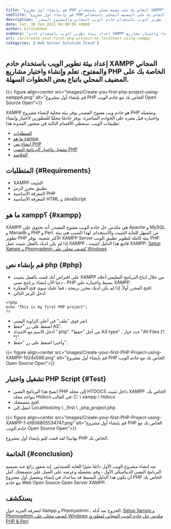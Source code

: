 ```yaml
---
title: "قم بإنشاء أول مشروع PHP الخاص بك على مضيف محلي باستخدام XAMPP" 
seoTitle: "قم بإنشاء أول مشروع PHP الخاص بك على المضيف المحلي باستخدام XAMPP" 
description: "إعداد بيئة تطوير الويب باستخدام خادم الويب المجاني والمفتوح المصدر XAMPP. قم بإنشاء واختبار مشاريع PHP الخاصة بك على المضيف المحلي باتباع بعض الخطوات السهلة." 
date: Sat, 30 Jan 2021 06:00:06 +0000
author: bilalahmed
summary: "إعداد بيئة تطوير الويب باستخدام خادم XAMPP مجاني ومفتوح المصدر. تعلم وإنشاء واختبار مشاريع PHP الخاصة بك على المضيف المحلي باتباع بعض الخطوات السهلة." 
url: /ar/create-your-first-php-project-on-localhost-using-xampp/
categories: ['Web Server Solution Stack']
---
```


## إعداد بيئة تطوير الويب باستخدام خادم XAMPP المجاني والمفتوح. تعلم وإنشاء واختبار مشاريع PHP الخاصة بك على المضيف المحلي باتباع بعض الخطوات السهلة.

{{< figure align=center src="images/Create-you-first-php-project-using-xamppA.png" alt="قم بإنشاء أول مشروع PHP الخاص بك مع خادم الويب Open Source Open">}}

XAMPP هو خادم ويب مفتوح المصدر يوفر بيئة محلية لإنشاء مشروع PHP وتشغيله واختباره قبل نشره على الخوادم المباشرة. يوفر خادمًا محليًا للمطورين لاختبار وإنشاء تطبيقات الويب. سنغطي الأقسام التالية في منشور المدونة هذا:
  * [المتطلبات][2]
  * [ما هو xampp][3]
  * [إنشاء نص PHP][4]
  * [تشغيل واختبار البرنامج النصي PHP][5]
  * [الخلاصة][6]

## المتطلبات   {#Requirements}
  * XAMPP التثبيت
  * تطبيق محرر الرمز
  * المعرفة الأساسية PHP
  * المعرفة الأساسية HTML و JavaScript

## ما هو xampp؟   {#xampp}
XAMPP هي مكدس حل خادم الويب مفتوح المصدر. أنه يحتوي على Apache و MySQL و Mariadb و PHP و Perl. من السهل للغاية التثبيت والاستخدام. لهذا السبب هي بيئة تطوير PHP الأكثر شعبية. يوفر XAMPP Server بيئة كاملة لتطوير تطبيق الويب PHP. إذا لم يكن لديك بالفعل تثبيت عمل XAMPP ، فاتبع هذا الدليل لتثبيت XAMPP:
[Setup Xampp و Phpmyadmin كضيف محلي على Windows][7]

## قم بإنشاء نص php   {#php}
  * على افتراض أنك قمت بالفعل بتثبيت XAMPP من خلال اتباع البرنامج التعليمي أعلاه ، دعنا الآن إنشاء برنامج نصي PHP بسيط واختباره على XAMPP.
  * افتح المحرر أولاً. إذا لم يكن لديك محرر برمجة ، فما عليك سوى فتح المفكرة.
  * أدخل الرمز التالي
```
<?php
echo "This is my first PHP project";
?>
```
  * انقر فوق "ملف" في أعلى الزاوية اليمنى.
  * اضغط على زر "حفظ AS".
  * أدخل الاسم مع الامتداد ".php".
  *من أجل "حفظ AS type" ، حدد خيار "All Files (\*. \*)".
  * وأخيرا اضغط على زر "حفظ".

{{< figure align=center src="images/Create-your-first-PHP-Project-using-XAMPP-1024x598.png" alt="قم بإنشاء أول مشروع PHP الخاص بك مع خادم الويب Open Source Open">}}


## تشغيل واختبار PHP Script   {#Test}
  * انسخ هذا البرنامج النصي PHP إلى مجلد HTDOCS داخل تثبيت XAMPP الخاص بك. يتواجد مجلد Htdocs في الغالب: C: \ xampp \ htdocs
  * افتح متصفحك.
  * انتقل إلى LocalHost/my \ _first \ _php_project.php

{{< figure align=center src="images/Create-your-first-PHP-Project-using-XAMPP-1-e1606805534747.png" alt="قم بإنشاء أول مشروع PHP الخاص بك مع خادم الويب Open Source Open">}}

تهانينا! لقد قمت للتو بإنشاء أول مشروع PHP الخاص بك.

## الخاتمة   {#conclusion}
يعد إنشاء مشروع الويب الأول دائمًا مثيرًا للغاية للمبتدئين. إنه شعور رائع عند تصميم البرنامج النصي الديناميكي الأول ، وقم بتشغيله وعرضه على العمل على متصفحك. آمل أن يكون هذا الدليل البسيط قد ساعدك في إنشاء وتشغيل أول مشروع PHP الخاص بك مع خادم Web Open Source Open Server XAMPP.

## يستكشف
لمعرفة المزيد حول Xampp و Phpmyadmin ، الخروج بعد أدلة:
[Setup Xampp و Phpmyadmin كضيف محلي على Windows][7]
[مكدس حل خادم الويب المجاني لمطوري PHP & Perl][1]

  
[1]: https://products.containerize.com/solution-stack/xampp
[2]: #requirements
[3]: #xampp
[4]: #php
[5]: #test
[6]: #conclusion
[7]: https://blog.containerize.com/database-management-software/how-to-setup-xampp-and-phpmyadmin-as-localhost-on-windows/
